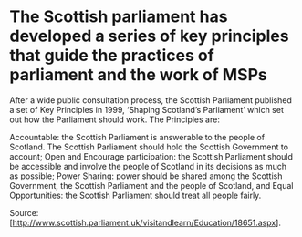 # The Scottish parliament has developed a series of key principles that guide the practices of parliament and the work of MSPs

After a wide public consultation process, the Scottish Parliament published a set of Key Principles in 1999, ‘Shaping Scotland’s Parliament’ which set out how the Parliament should work. The Principles are:

Accountable: the Scottish Parliament is answerable to the people of Scotland. The Scottish Parliament should hold the Scottish Government to account; Open and Encourage participation: the Scottish Parliament should be accessible and involve the people of Scotland in its decisions as much as possible; Power Sharing: power should be shared among the Scottish Government, the Scottish Parliament and the people of Scotland, and Equal Opportunities: the Scottish Parliament should treat all people fairly.

Source: [http://www.scottish.parliament.uk/visitandlearn/Education/18651.aspx].

